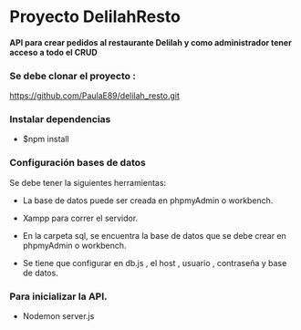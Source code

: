 
# Proyecto DelilahResto

#### API para  crear pedidos al restaurante Delilah y como administrador  tener acceso a todo el CRUD

### Se debe clonar el proyecto :

https://github.com/PaulaE89/delilah_resto.git

### Instalar dependencias

* $npm install


### Configuración bases de datos

Se debe tener la siguientes herramientas:

* La base de datos puede ser creada en phpmyAdmin o workbench.

* Xampp para correr el servidor.

* En la carpeta sql, se encuentra la base de datos que se debe crear  en phpmyAdmin o workbench.

* Se tiene que configurar en  db.js , el host , usuario , contraseña y base de datos.

### Para inicializar  la API.

* Nodemon server.js